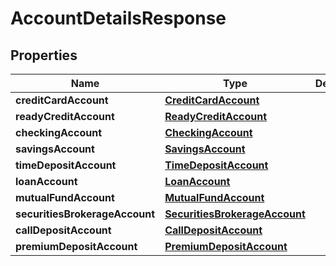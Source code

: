 # AccountDetailsResponse

## Properties
Name | Type | Description | Notes
------------ | ------------- | ------------- | -------------
**creditCardAccount** | [**CreditCardAccount**](CreditCardAccount.md) |  |  [optional]
**readyCreditAccount** | [**ReadyCreditAccount**](ReadyCreditAccount.md) |  |  [optional]
**checkingAccount** | [**CheckingAccount**](CheckingAccount.md) |  |  [optional]
**savingsAccount** | [**SavingsAccount**](SavingsAccount.md) |  |  [optional]
**timeDepositAccount** | [**TimeDepositAccount**](TimeDepositAccount.md) |  |  [optional]
**loanAccount** | [**LoanAccount**](LoanAccount.md) |  |  [optional]
**mutualFundAccount** | [**MutualFundAccount**](MutualFundAccount.md) |  |  [optional]
**securitiesBrokerageAccount** | [**SecuritiesBrokerageAccount**](SecuritiesBrokerageAccount.md) |  |  [optional]
**callDepositAccount** | [**CallDepositAccount**](CallDepositAccount.md) |  |  [optional]
**premiumDepositAccount** | [**PremiumDepositAccount**](PremiumDepositAccount.md) |  |  [optional]
